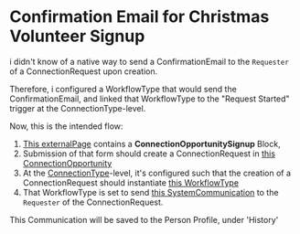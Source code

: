 # Confirmation Email for Christmas Volunteer Signup
i didn't know of a native way to send a ConfirmationEmail to the `Requester` of a ConnectionRequest upon creation.

Therefore, i configured a WorkflowType that would send the ConfirmationEmail, and linked that WorkflowType to the "Request Started" trigger at the ConnectionType-level.

Now, this is the intended flow:
1. [This externalPage](#) contains a **ConnectionOpportunitySignup** Block,
2. Submission of that form should create a ConnectionRequest in [this ConnectionOpportunity](#)
3. At the [ConnectionType](#)-level, it's configured such that the creation of a ConnectionRequest should instantiate [this WorkflowType](#)
4. That WorkflowType is set to send [this SystemCommunication](./SystemCommunicationId73-EmailBody.lava) to the `Requester` of the ConnectionRequest.

This Communication will be saved to the Person Profile, under 'History'
